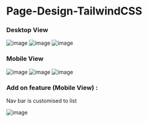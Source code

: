 ﻿# Page-Design-TailwindCSS

### Desktop View

 ![image](https://github.com/vivekpathakgit/Page-Design-TailwindCSS/assets/93838914/a679fe38-2c02-422e-a2e5-f8673105f957)
 ![image](https://github.com/vivekpathakgit/Page-Design-TailwindCSS/assets/93838914/3d39f3d1-e7b8-4744-bcb7-b79e9d046cab)
 ![image](https://github.com/vivekpathakgit/Page-Design-TailwindCSS/assets/93838914/9b47f000-d43e-4406-b8a0-ad84b1aae121)

### Mobile View

![image](https://github.com/vivekpathakgit/Page-Design-TailwindCSS/assets/93838914/b08599ab-3962-4ecc-bb4d-bdd24e395603)
![image](https://github.com/vivekpathakgit/Page-Design-TailwindCSS/assets/93838914/22c2295a-eca0-4a95-91a7-d4cdd1d61a1c)
![image](https://github.com/vivekpathakgit/Page-Design-TailwindCSS/assets/93838914/1201585b-0773-4db0-9b9a-9660c3a5e132)

### Add on feature (Mobile View) : 

Nav bar is customised to list

![image](https://github.com/vivekpathakgit/Page-Design-TailwindCSS/assets/93838914/1117ca9b-96ec-4c5c-9688-98b82bd71072)









